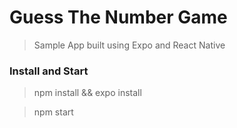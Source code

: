 # Guess The Number Game

> Sample App built using Expo and React Native

### Install and Start

> npm install && expo install

> npm start

